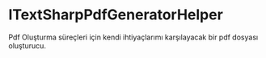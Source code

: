 # ITextSharpPdfGeneratorHelper
Pdf Oluşturma süreçleri için kendi ihtiyaçlarımı karşılayacak bir pdf dosyası oluşturucu.
